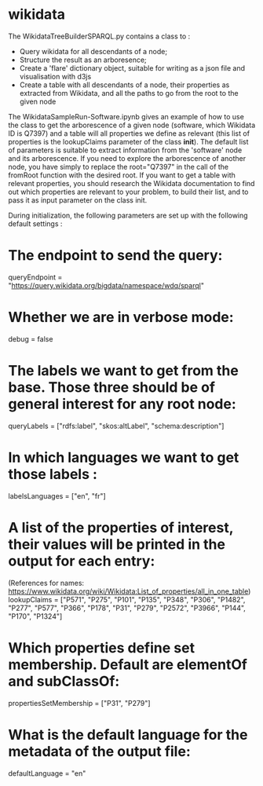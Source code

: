 # wikidata
The WikidataTreeBuilderSPARQL.py contains a class to :
* Query wikidata for all descendants of a node;
* Structure the result as an arboresence;
* Create a 'flare' dictionary object, suitable for writing as a json file and visualisation with d3js
* Create a table with all descendants of a node, their properties as extracted from Wikidata, and all the paths to go from the root to the given node

The WikidataSampleRun-Software.ipynb gives an example of how to use the class to get the arborescence of a given node (software, which Wikidata ID is Q7397) and a table will all properties we define as relevant (this list of properties is the lookupClaims parameter of the class __init__). The default list of parameters is suitable to extract information from the 'software' node and its arborescence. If you need to explore the arborescence of another node, you have simply to replace the root="Q7397" in the call of the fromRoot function with the desired root. If you want to get a table with relevant properties, you should research the Wikidata documentation to find out which properties are relevant to your problem, to build their list, and to pass it as input parameter on the class init. 

During initialization, the following parameters are set up with the following default settings :

# The endpoint to send the query:
queryEndpoint = "https://query.wikidata.org/bigdata/namespace/wdq/sparql"

# Whether we are in verbose mode:
debug = false

# The labels we want to get from the base. Those three should be of general interest for any root node:
queryLabels = ["rdfs:label", "skos:altLabel", "schema:description"]

# In which languages we want to get those labels :
labelsLanguages = ["en", "fr"]

# A list of the properties of interest, their values will be printed in the output for each entry:
(References for names: https://www.wikidata.org/wiki/Wikidata:List_of_properties/all_in_one_table)
lookupClaims = ["P571", "P275", "P101", "P135", "P348", "P306", "P1482", "P277", "P577", "P366", "P178", "P31", "P279", "P2572", "P3966", "P144", "P170", "P1324"]

# Which properties define set membership. Default are elementOf and subClassOf:
propertiesSetMembership = ["P31", "P279"]

# What is the default language for the metadata of the output file:
defaultLanguage = "en"
